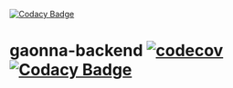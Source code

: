 [![Codacy Badge](https://api.codacy.com/project/badge/Grade/5c09a1f70b734dd4b590ab216e806854)](https://app.codacy.com/gh/bbolab/gaonna-backend?utm_source=github.com&utm_medium=referral&utm_content=bbolab/gaonna-backend&utm_campaign=Badge_Grade_Settings)
# gaonna-backend  [![codecov](https://codecov.io/gh/bbolab/gaonna-backend/branch/master/graph/badge.svg?token=S9Y5MV4C78)](https://codecov.io/gh/bbolab/gaonna-backend) [![Codacy Badge](https://app.codacy.com/project/badge/Grade/f449f3c85a394bdd8f5dd7a38457856e)](https://www.codacy.com/gh/bbolab/gaonna-backend/dashboard?utm_source=github.com&amp;utm_medium=referral&amp;utm_content=bbolab/gaonna-backend&amp;utm_campaign=Badge_Grade)
